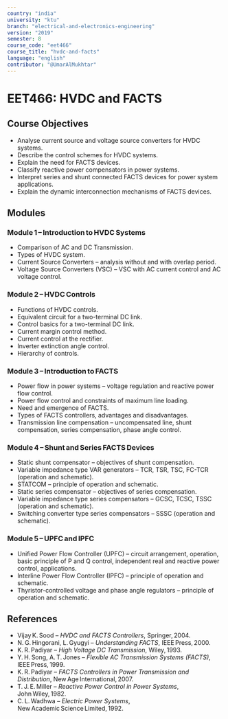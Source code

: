 ```yaml
---
country: "india"
university: "ktu"
branch: "electrical-and-electronics-engineering"
version: "2019"
semester: 8
course_code: "eet466"
course_title: "hvdc-and-facts"
language: "english"
contributor: "@UmarAlMukhtar"
---
```


# EET466: HVDC and FACTS  

## Course Objectives  
- Analyse current source and voltage source converters for HVDC systems.  
- Describe the control schemes for HVDC systems.  
- Explain the need for FACTS devices.  
- Classify reactive power compensators in power systems.  
- Interpret series and shunt connected FACTS devices for power system applications.  
- Explain the dynamic interconnection mechanisms of FACTS devices.  

## Modules  

### Module 1 – Introduction to HVDC Systems  
- Comparison of AC and DC Transmission.  
- Types of HVDC system.  
- Current Source Converters – analysis without and with overlap period.  
- Voltage Source Converters (VSC) – VSC with AC current control and AC voltage control.  

### Module 2 – HVDC Controls  
- Functions of HVDC controls.  
- Equivalent circuit for a two-terminal DC link.  
- Control basics for a two-terminal DC link.  
- Current margin control method.  
- Current control at the rectifier.  
- Inverter extinction angle control.  
- Hierarchy of controls.  

### Module 3 – Introduction to FACTS  
- Power flow in power systems – voltage regulation and reactive power flow control.  
- Power flow control and constraints of maximum line loading.  
- Need and emergence of FACTS.  
- Types of FACTS controllers, advantages and disadvantages.  
- Transmission line compensation – uncompensated line, shunt compensation, series compensation, phase angle control.  

### Module 4 – Shunt and Series FACTS Devices  
- Static shunt compensator – objectives of shunt compensation.  
- Variable impedance type VAR generators – TCR, TSR, TSC, FC-TCR (operation and schematic).  
- STATCOM – principle of operation and schematic.  
- Static series compensator – objectives of series compensation.  
- Variable impedance type series compensators – GCSC, TCSC, TSSC (operation and schematic).  
- Switching converter type series compensators – SSSC (operation and schematic).  

### Module 5 – UPFC and IPFC  
- Unified Power Flow Controller (UPFC) – circuit arrangement, operation, basic principle of P and Q control, independent real and reactive power control, applications.  
- Interline Power Flow Controller (IPFC) – principle of operation and schematic.  
- Thyristor-controlled voltage and phase angle regulators – principle of operation and schematic.  

## References  
- Vijay K. Sood – *HVDC and FACTS Controllers*, Springer, 2004.  
- N. G. Hingorani, L. Gyugyi – *Understanding FACTS*, IEEE Press, 2000.  
- K. R. Padiyar – *High Voltage DC Transmission*, Wiley, 1993.  
- Y. H. Song, A. T. Jones – *Flexible AC Transmission Systems (FACTS)*, IEEE Press, 1999.  
- K. R. Padiyar – *FACTS Controllers in Power Transmission and Distribution*, New Age International, 2007.  
- T. J. E. Miller – *Reactive Power Control in Power Systems*, John Wiley, 1982.  
- C. L. Wadhwa – *Electric Power Systems*, New Academic Science Limited, 1992.  
